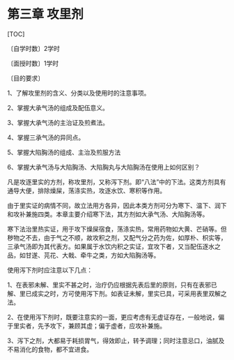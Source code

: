 # 第三章  攻里剂

[TOC]

〔自学时数〕2学时

〔面授时数〕1学时

〔目的要求〕

1、了解攻里剂的含义、分类以及使用时的注意事项。

2、掌握大承气汤的组成及配伍意义。

3、掌握大承气汤的主治证及煎煮法。

4、掌握三承气汤的异同点。

5、掌握大陷胸汤的组成、主治及煎服方法

6、掌握大承气汤与大陷胸汤、大陷胸丸与大陷胸汤在使用上如何区别？

凡是攻逐里实的方剂，称攻里剂，又称泻下剂。即“八法”中的下法。这类方剂具有通导大便，排除燥屎，荡涤实热，攻逐水饮、寒积等作用。

由于里实证的病情不同，故立法用方各异，因此本类方剂可分为寒下、温下、润下和攻补兼施四类。本章主要介绍寒下法，其方剂如大承气汤、大陷胸汤等。

寒下法治里热实证，用于攻下燥屎宿食，荡涤实热，常用药物如大黄、芒硝等。但秽物之不去，由于气之不顺，故攻积之剂，又配气分之药为佐，如厚朴、枳实等，三承气汤即为其代表方。如果属于水饮内积之实证，宜攻下者，又当配伍逐水之品，如甘遂、芫花、大戟、牵牛之类，方如大陷胸汤等。

使用泻下剂时应注意以下几点：

1、在表邪未解、里实不甚之时，治疗仍应根据先表后里的原则，只有在表邪已解、里已成实之时，方可使用泻下剂。如表证未解，里实已具，可采用表里双解之法。

2、在使用泻下剂时，既要注意实的一面，更应考虑有无虚证存在，一般地说，偏于里实者，先予攻下，兼顾其虚；偏于虚者，应攻补兼施。

3、泻下之剂，大都易于耗损胃气，得效即止，转予调理；同时注意忌口，油腻及不易消化的食物，都不宜进食。
